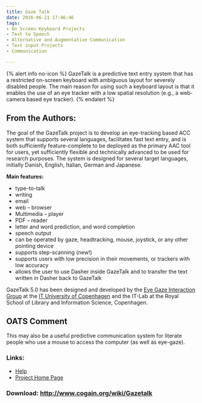 ```yaml
---
title: Gaze Talk
date: 2016-06-21 17:46:46
tags: 
- On Screen Keyboard Projects
- Text to Speech
- Alternative and Augmentative Communication
- Text input Projects
- Communication

---
```


{% alert info no-icon %}
GazeTalk is a predictive text entry system that has a restricted on-screen keyboard with ambiguous layout for severely disabled people. The main reason for using such a keyboard layout is that it enables the use of an eye tracker with a low spatial resolution (e.g., a web-camera based eye tracker).
{% endalert %}

<!-- more -->

From the Authors:
-----------------

The goal of the GazeTalk project is to develop an eye-tracking based ACC system that supports several languages, facilitates fast text entry, and is both sufficiently feature-complete to be deployed as the primary AAC tool for users, yet sufficiently flexible and technically advanced to be used for research purposes. The system is designed for several target languages, initially Danish, English, Italian, German and Japanese.

**Main features:**

- type-to-talk
- writing
- email
- web – browser
- Multimedia – player
- PDF – reader
- letter and word prediction, and word completion
- speech output
- can be operated by gaze, headtracking, mouse, joystick, or any other pointing device
- supports step-scanning (new!)
- supports users with low precision in their movements, or trackers with low accuracy
- allows the user to use Dasher inside GazeTalk and to transfer the text written in Dasher back to GazeTalk

 GazeTalk 5.0 has been designed and developed by the <a href="">Eye Gaze Interaction Group</a> at the <a href="">IT University of Copenhagen</a> and the IT-Lab at the Royal School of Library and Information Science, Copenhagen.

  
OATS Comment
------------

This may also be a useful predictive communication system for literate people who use a mouse to access the computer (as well as eye-gaze).

### Links:
- <a href="http://www.cogain.org/results/applications/results/applications/gazetalk/Short_manual_for_GazeTalk_5_2%20_2.pdf">Help</a>
- <a href="http://www.gazegroup.org/research/15">Project Home Page</a>

### Download: http://www.cogain.org/wiki/Gazetalk 